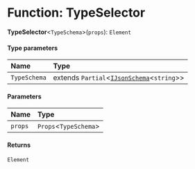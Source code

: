 # Function: TypeSelector

**TypeSelector**<`TypeSchema`>(`props`): `Element`

#### Type parameters

| Name | Type |
| :------ | :------ |
| `TypeSchema` | extends `Partial`<[`IJsonSchema`](/en/auto-docs/type-editor/interfaces/IJsonSchema.md)<`string`>> |

#### Parameters

| Name | Type |
| :------ | :------ |
| `props` | `Props`<`TypeSchema`> |

#### Returns

`Element`
